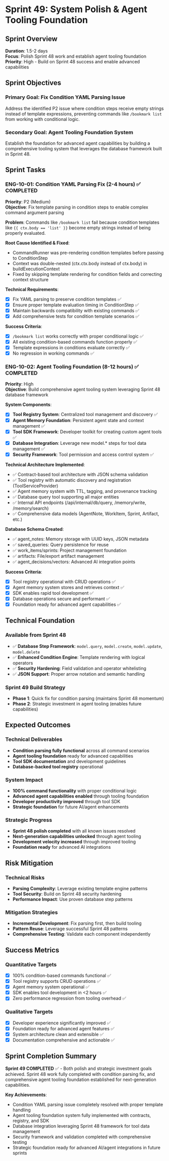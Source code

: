 # Sprint 49: System Polish & Agent Tooling Foundation

## Sprint Overview
**Duration**: 1.5-2 days  
**Focus**: Polish Sprint 48 work and establish agent tooling foundation  
**Priority**: High - Build on Sprint 48 success and enable advanced capabilities

## Sprint Objectives

### **Primary Goal**: Fix Condition YAML Parsing Issue
Address the identified P2 issue where condition steps receive empty strings instead of template expressions, preventing commands like `/bookmark list` from working with conditional logic.

### **Secondary Goal**: Agent Tooling Foundation System
Establish the foundation for advanced agent capabilities by building a comprehensive tooling system that leverages the database framework built in Sprint 48.

## Sprint Tasks

### **ENG-10-01: Condition YAML Parsing Fix** (2-4 hours) ✅ COMPLETED
**Priority**: P2 (Medium)  
**Objective**: Fix template parsing in condition steps to enable complex command argument parsing

**Problem**: Commands like `/bookmark list` fail because condition templates like `{{ ctx.body == 'list' }}` become empty strings instead of being properly evaluated.

**Root Cause Identified & Fixed**:
- CommandRunner was pre-rendering condition templates before passing to ConditionStep
- Context was double-nested (ctx.ctx.body instead of ctx.body) in buildExecutionContext
- Fixed by skipping template rendering for condition fields and correcting context structure

**Technical Requirements**:
- [x] Fix YAML parsing to preserve condition templates ✅
- [x] Ensure proper template evaluation timing in ConditionStep ✅
- [x] Maintain backwards compatibility with existing commands ✅
- [x] Add comprehensive tests for condition template scenarios ✅

**Success Criteria**:
- [x] `/bookmark list` works correctly with proper conditional logic ✅
- [x] All existing condition-based commands function properly ✅
- [x] Template expressions in conditions evaluate correctly ✅
- [x] No regression in working commands ✅

### **ENG-10-02: Agent Tooling Foundation** (8-12 hours) ✅ COMPLETED
**Priority**: High  
**Objective**: Build comprehensive agent tooling system leveraging Sprint 48 database framework

**System Components**:
- [x] **Tool Registry System**: Centralized tool management and discovery ✅
- [x] **Agent Memory Foundation**: Persistent agent state and context management ✅
- [x] **Tool SDK Framework**: Developer toolkit for creating custom agent tools ✅
- [x] **Database Integration**: Leverage new model.* steps for tool data management ✅
- [x] **Security Framework**: Tool permission and access control system ✅

**Technical Architecture Implemented**:
- ✅ Contract-based tool architecture with JSON schema validation
- ✅ Tool registry with automatic discovery and registration (ToolServiceProvider)
- ✅ Agent memory system with TTL, tagging, and provenance tracking
- ✅ Database query tool supporting all major entities
- ✅ Internal API endpoints (/api/internal/db/query, /memory/write, /memory/search)
- ✅ Comprehensive data models (AgentNote, WorkItem, Sprint, Artifact, etc.)

**Database Schema Created**:
- ✅ agent_notes: Memory storage with UUID keys, JSON metadata
- ✅ saved_queries: Query persistence for reuse  
- ✅ work_items/sprints: Project management foundation
- ✅ artifacts: File/export artifact management
- ✅ agent_decisions/vectors: Advanced AI integration points

**Success Criteria**:
- [x] Tool registry operational with CRUD operations ✅
- [x] Agent memory system stores and retrieves context ✅  
- [x] SDK enables rapid tool development ✅
- [x] Database operations secure and performant ✅
- [x] Foundation ready for advanced agent capabilities ✅

## Technical Foundation

### **Available from Sprint 48**
- ✅ **Database Step Framework**: `model.query`, `model.create`, `model.update`, `model.delete`
- ✅ **Enhanced Condition Engine**: Template rendering with logical operators
- ✅ **Security Hardening**: Field validation and operator whitelisting
- ✅ **JSON Support**: Proper arrow notation and semantic handling

### **Sprint 49 Build Strategy**
- **Phase 1**: Quick fix for condition parsing (maintains Sprint 48 momentum)
- **Phase 2**: Strategic investment in agent tooling (enables future capabilities)

## Expected Outcomes

### **Technical Deliverables**
- **Condition parsing fully functional** across all command scenarios
- **Agent tooling foundation** ready for advanced capabilities
- **Tool SDK documentation** and development guidelines
- **Database-backed tool registry** operational

### **System Impact**
- **100% command functionality** with proper conditional logic
- **Advanced agent capabilities enabled** through tooling foundation
- **Developer productivity improved** through tool SDK
- **Strategic foundation** for future AI/agent enhancements

### **Strategic Progress**
- **Sprint 48 polish completed** with all known issues resolved
- **Next-generation capabilities unlocked** through agent tooling
- **Development velocity increased** through improved tooling
- **Foundation ready** for advanced AI integrations

## Risk Mitigation

### **Technical Risks**
- **Parsing Complexity**: Leverage existing template engine patterns
- **Tool Security**: Build on Sprint 48 security hardening
- **Performance Impact**: Use proven database step patterns

### **Mitigation Strategies**
- **Incremental Development**: Fix parsing first, then build tooling
- **Pattern Reuse**: Leverage successful Sprint 48 patterns
- **Comprehensive Testing**: Validate each component independently

## Success Metrics

### **Quantitative Targets**
- [x] 100% condition-based commands functional ✅
- [x] Tool registry supports CRUD operations ✅
- [x] Agent memory system operational ✅
- [x] SDK enables tool development in <2 hours ✅
- [x] Zero performance regression from tooling overhead ✅

### **Qualitative Targets**
- [x] Developer experience significantly improved ✅
- [x] Foundation ready for advanced agent features ✅
- [x] System architecture clean and extensible ✅
- [x] Documentation comprehensive and actionable ✅

## Sprint Completion Summary

**Sprint 49 COMPLETED** ✅ - Both polish and strategic investment goals achieved. Sprint 48 work fully completed with condition parsing fix, and comprehensive agent tooling foundation established for next-generation capabilities.

**Key Achievements**:
- Condition YAML parsing issue completely resolved with proper template handling
- Agent tooling foundation system fully implemented with contracts, registry, and SDK
- Database integration leveraging Sprint 48 framework for tool data management
- Security framework and validation completed with comprehensive testing
- Strategic foundation ready for advanced AI/agent integrations in future sprints